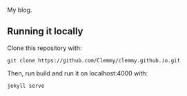 My blog.

## Running it locally

Clone this repository with:
```shell
git clone https://github.com/Clemmy/clemmy.github.io.git
```

Then, run build and run it on localhost:4000 with:
```shell
jekyll serve
```
